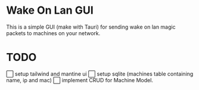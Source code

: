# Wake On Lan GUI
This is a simple GUI (make with Tauri) for sending wake on lan magic packets to machines on your network.

# TODO
⬜ setup tailwind and mantine ui
⬜ setup sqlite (machines table containing name, ip and mac)
⬜ implement CRUD for Machine Model.